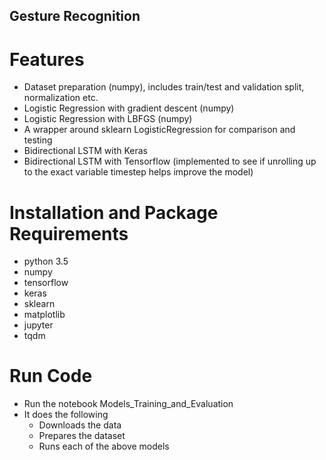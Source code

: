 ## Gesture Recognition

# Features
- Dataset preparation (numpy), includes train/test and validation split, normalization etc.
- Logistic Regression with gradient descent (numpy)
- Logistic Regression with LBFGS (numpy)
- A wrapper around sklearn LogisticRegression for comparison and testing
- Bidirectional LSTM with Keras
- Bidirectional LSTM with Tensorflow (implemented to see if unrolling up to the exact variable timestep helps improve the model)

# Installation and Package Requirements
- python 3.5
- numpy
- tensorflow
- keras
- sklearn
- matplotlib
- jupyter
- tqdm


# Run Code
- Run the notebook Models_Training_and_Evaluation
- It does the following
  - Downloads the data
  - Prepares the dataset
  - Runs each of the above models
